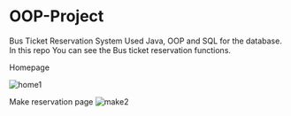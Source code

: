 # OOP-Project
Bus Ticket Reservation System
Used Java, OOP and SQL for the database.
In this repo You can see the Bus ticket reservation functions.

Homepage

![home1](https://user-images.githubusercontent.com/46352484/154858219-7bce4c3d-e7b6-4011-949a-8554b37ed31b.png)

Make reservation page
![make2](https://user-images.githubusercontent.com/46352484/154858146-40e825a9-47c0-44dc-b36d-91a78b6fec43.png)
